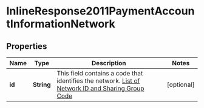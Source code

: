 
# InlineResponse2011PaymentAccountInformationNetwork

## Properties
Name | Type | Description | Notes
------------ | ------------- | ------------- | -------------
**id** | **String** | This field contains a code that identifies the network. [List of Network ID and Sharing Group Code](https://developer.visa.com/request_response_codes#network_id_and_sharing_group_code)  |  [optional]



